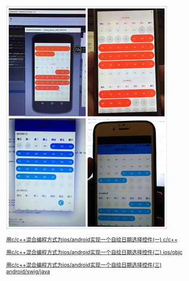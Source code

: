 ![展示图](https://github.com/jackyblf/CalendarView_IOS_Android/blob/master/calendarView.jpg)

[用c/c++混合编程方式为ios/android实现一个自绘日期选择控件(一) c/c++](http://www.jianshu.com/p/52e426f6b3b3)

[用c/c++混合编程方式为ios/android实现一个自绘日期选择控件(二) ios/objc](http://www.jianshu.com/p/e66d6976fc2d)

[用c/c++混合编程方式为ios/android实现一个自绘日期选择控件(三) android/swig/java](http://www.jianshu.com/p/bdfe8dc57019)

